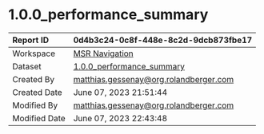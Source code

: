 



# 1.0.0_performance_summary

|Report ID|0d4b3c24-0c8f-448e-8c2d-9dcb873fbe17|
| :--- | :--- |
|Workspace|[MSR Navigation](../Workspaces/MSR-Navigation.md)|
|Dataset|[1.0.0_performance_summary](../Datasets/1.0.0_performance_summary.md)|
|Created By|matthias.gessenay@org.rolandberger.com|
|Created Date|June 07, 2023 21:51:44|
|Modified By|matthias.gessenay@org.rolandberger.com|
|Modified Date|June 07, 2023 22:43:48|
